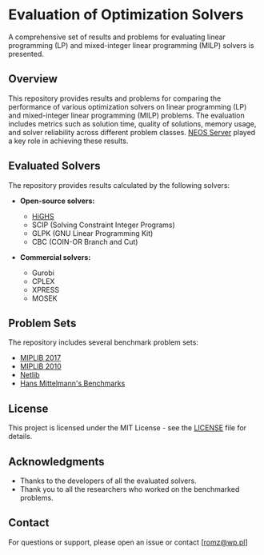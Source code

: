 # Evaluation of Optimization Solvers

A comprehensive set of results and problems for evaluating linear programming (LP) and mixed-integer linear programming (MILP) solvers is presented.

## Overview

This repository provides results and problems for comparing the performance of various optimization solvers on linear programming (LP) and mixed-integer linear programming (MILP) problems. The evaluation includes metrics such as solution time, quality of solutions, memory usage, and solver reliability across different problem classes. [NEOS Server](https://neos-server.org/neos/) played a key role in achieving these results.

## Evaluated Solvers

The repository provides results calculated by the following solvers:

- **Open-source solvers:**
  - [HiGHS](https://highs.dev)
  - SCIP (Solving Constraint Integer Programs)
  - GLPK (GNU Linear Programming Kit)
  - CBC (COIN-OR Branch and Cut)

- **Commercial solvers:**
  - Gurobi
  - CPLEX
  - XPRESS
  - MOSEK

## Problem Sets

The repository includes several benchmark problem sets:

- [MIPLIB 2017](https://miplib.zib.de/)
- [MIPLIB 2010](https://miplib2010.zib.de/)
- [Netlib](https://www.netlib.org/lp/data/)
- [Hans Mittelmann's Benchmarks](http://plato.asu.edu/bench.html)


## License

This project is licensed under the MIT License - see the [LICENSE](LICENSE) file for details.

## Acknowledgments

- Thanks to the developers of all the evaluated solvers.
- Thank you to all the researchers who worked on the benchmarked problems.


## Contact

For questions or support, please open an issue or contact [romz@wp.pl]


